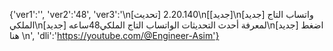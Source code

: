 {'ver1':'', 'ver2':'48', 'ver3':'\n[تحديث] 2.20.140\n[[جديد]\n[جديد] واتساب التاج الملكي\n[جديد]  لمعرفة أحدث التحديثات الواتساب التاج الملكي48ساعه\n[جديد] اضغط هنا \n', 'dli':'https://youtube.com/@Engineer-Asim'}

